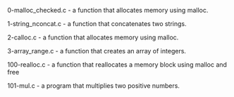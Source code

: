 0-malloc_checked.c - a function that allocates memory using malloc.

1-string_nconcat.c - a function that concatenates two strings.

2-calloc.c - a function that allocates memory using malloc.


3-array_range.c - a function that creates an array of integers.

100-realloc.c - a function that reallocates a memory block using malloc and free


101-mul.c - a program that multiplies two positive numbers.
